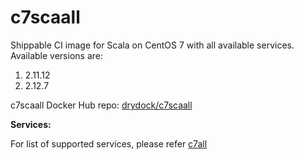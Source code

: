 # c7scaall
Shippable CI image for Scala on CentOS 7 with all available services. Available versions are:

1. 2.11.12
2. 2.12.7

c7scaall Docker Hub repo: [drydock/c7scaall](https://hub.docker.com/r/drydock/c7scaall/)


**Services:**

For list of supported services, please refer [c7all](https://github.com/dry-dock/c7all)

